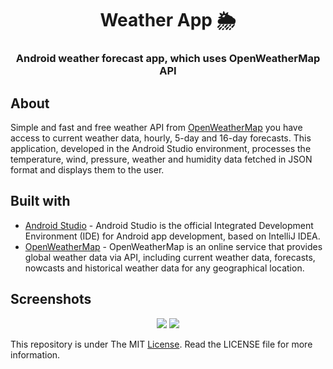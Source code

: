 <div align="center">
  <h1>Weather App 🌦</h1> 
  <h3>Android weather forecast app, which uses OpenWeatherMap API</h3>
</div>

## About
Simple and fast and free weather API from [OpenWeatherMap](https://openweathermap.org/) you have access to current weather data, hourly, 5-day and 16-day forecasts.
This application, developed in the Android Studio environment, processes the temperature, wind, pressure, weather and humidity data fetched in JSON format and displays them to the user.

## Built with

- [Android Studio](https://developer.android.com/studio) - Android Studio is the official Integrated Development Environment (IDE) for Android app development, based on IntelliJ IDEA.
- [OpenWeatherMap](https://openweathermap.org/) - OpenWeatherMap is an online service that provides global weather data via API, including current weather data, forecasts, nowcasts and historical weather data for any geographical location.



## Screenshots
<p align="center">
  <img src="https://user-images.githubusercontent.com/73629361/141157578-4e13f217-d28b-4dab-af67-79d148d4982e.png">
  <img src="https://user-images.githubusercontent.com/73629361/141157091-cb0799b2-1102-4dda-87f9-4a0c12845d49.png">
</p>

This repository is under The MIT [License](https://github.com/RiteshPuvvada/WeatherApp/blob/main/LICENSE). Read the LICENSE file for more information.
